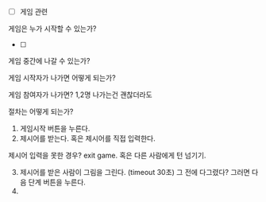 - [ ] 게임 관련

게임은 누가 시작할 수 있는가?

- [ ]

게임 중간에 나갈 수 있는가?

게임 시작자가 나가면 어떻게 되는가?

게임 참여자가 나가면? 1,2명 나가는건 괜찮더라도

절차는 어떻게 되는가?

1. 게임시작 버튼을 누른다.
2. 제시어를 받는다. 혹은 제시어를 직접 입력한다.

제시어 입력을 못한 경우? exit game. 혹은 다른 사람에게 턴 넘기기.

3. 제시어를 받은 사람이 그림을 그린다. (timeout 30초)
   그 전에 다그렸다? 그러면 다음 단계 버튼을 누른다.
4.
